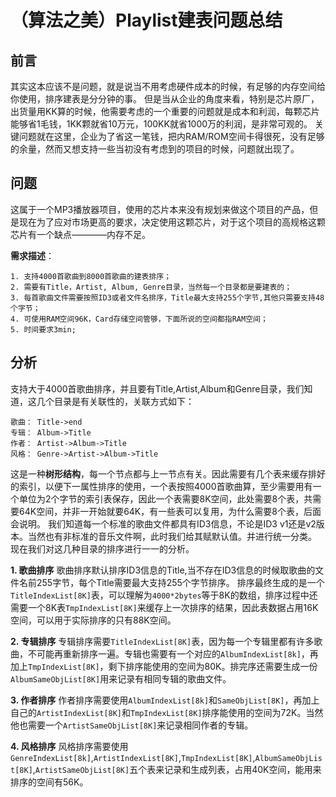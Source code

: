 
# （算法之美）Playlist建表问题总结
## 前言  
其实这本应该不是问题，就是说当不用考虑硬件成本的时候，有足够的内存空间给你使用，排序建表是分分钟的事。
但是当从企业的角度来看，特别是芯片原厂，出货量用KK算的时候，他需要考虑的一个重要的问题就是成本和利润，每颗芯片能够省1毛钱，1KK颗就省10万元，100KK就省1000万的利润，是非常可观的。
关键问题就在这里，企业为了省这一笔钱，把内RAM/ROM空间卡得很死，没有足够的余量，然而又想支持一些当初没有考虑到的项目的时候，问题就出现了。
## 问题
这属于一个MP3播放器项目，使用的芯片本来没有规划来做这个项目的产品，但是现在为了应对市场更高的要求，决定使用这颗芯片，对于这个项目的高规格这颗芯片有一个缺点————内存不足。

**需求描述**：

	1. 支持4000首歌曲到8000首歌曲的建表排序；
	2. 需要有Title，Artist, Album, Genre目录，当然每一个目录都是要建表的；
	3. 每首歌曲文件需要按照ID3或者文件名排序，Title最大支持255个字节,其他只需要支持48个字节；
	4. 可使用RAM空间96K，Card存储空间管够，下面所说的空间都指RAM空间；
	5. 时间要求3min;


## 分析  
支持大于4000首歌曲排序，并且要有Title,Artist,Album和Genre目录，我们知道，这几个目录是有关联性的，关联方式如下：
	
	歌曲： Title->end
	专辑： Album->Title
	作者： Artist->Album->Title
	风格： Genre->Artist->Album->Title

这是一种**树形结构**，每一个节点都与上一节点有关。因此需要有几个表来缓存排好的索引，以便下一属性排序的使用，一个表按照4000首歌曲算，至少需要用有一个单位为2个字节的索引表保存，因此一个表需要8K空间，此处需要8个表，共需要64K空间，并非一开始就要64K，有一些表可以复用，为什么需要8个表，后面会说明。
我们知道每一个标准的歌曲文件都具有ID3信息，不论是ID3 v1还是v2版本。当然也有非标准的音乐文件啊，此时我们给其赋默认值。并进行统一分类。
现在我们对这几种目录的排序进行一一的分析。
  
**1. 歌曲排序**
歌曲排序默认排序ID3信息的Title,当不存在ID3信息的时候取歌曲的文件名前255字节，每个Title需要最大支持255个字节排序。
排序最终生成的是一个`TitleIndexList[8K]`表，可以理解为`4000*2bytes`等于8K的数组，排序过程中还需要一个8K表`TmpIndexList[8K]`来缓存上一次排序的结果，因此表数据占用16K空间，可以用于实际排序的只有88K空间。

**2. 专辑排序**
专辑排序需要`TitleIndexList[8K]`表，因为每一个专辑里都有许多歌曲，不可能再重新排序一遍。专辑也需要有一个对应的`AlbumIndexList[8k]`，再加上`TmpIndexList[8K]`，剩下排序能使用的空间为80K。排完序还需要生成一份`AlbumSameObjList[8K]`用来记录有相同专辑的歌曲文件。

**3. 作者排序**
作者排序需要使用`AlbumIndexList[8k]`和`SameObjList[8K]`，再加上自己的`ArtistIndexList[8K]`和`TmpIndexList[8K]`排序能使用的空间为72K。当然他也需要一个`ArtistSameObjList[8K]`来记录相同作者的专辑。

**4. 风格排序**
风格排序需要使用`GenreIndexList[8k]`,`ArtistIndexList[8K]`,`TmpIndexList[8K]`,`AlbumSameObjList[8K]`,`ArtistSameObjList[8K]`五个表来记录和生成列表，占用40K空间，能用来排序的空间有56K。
